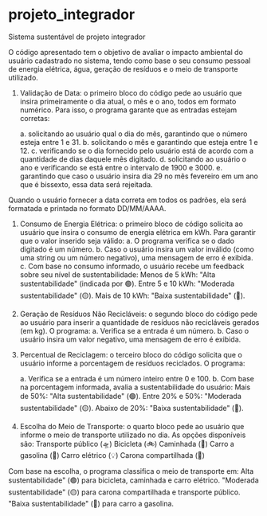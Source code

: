 # projeto_integrador
Sistema sustentável de projeto integrador

O código apresentado tem o objetivo de avaliar o impacto ambiental do usuário cadastrado no sistema, tendo como base o seu consumo pessoal de energia elétrica, água, geração de resíduos e o meio de transporte utilizado.

1. Validação de Data: o primeiro bloco do código pede ao usuário que insira primeiramente o dia atual, o mês e o ano, todos em formato numérico. Para isso, o programa garante que as entradas estejam corretas:

    a. solicitando ao usuário qual o dia do mês, garantindo que o número esteja entre 1 e 31.
    b. solicitando o mês e garantindo que esteja entre 1 e 12.
    c. verificando se o dia fornecido pelo usuário está de acordo com a quantidade de dias daquele mês digitado.
    d. solicitando ao usuário o ano e verificando se está entre o intervalo de 1900 e 3000.
    e. garantindo que caso o usuário insira dia 29 no mês fevereiro em um ano que é bissexto, essa data será rejeitada.

Quando o usuário fornecer a data correta em todos os padrões, ela será formatada e printada no formato DD/MM/AAAA.

1. Consumo de Energia Elétrica: o primeiro bloco de código solicita ao usuário que insira o consumo de energia elétrica em kWh. Para garantir que o valor inserido seja válido:
    a. O programa verifica se o dado digitado é um número.
    b. Caso o usuário insira um valor inválido (como uma string ou um número negativo), uma mensagem de erro é exibida.
    c. Com base no consumo informado, o usuário recebe um feedback sobre seu nível de sustentabilidade:
            Menos de 5 kWh: "Alta sustentabilidade" (indicada por 🟢).
            Entre 5 e 10 kWh: "Moderada sustentabilidade" (🟡).
            Mais de 10 kWh: "Baixa sustentabilidade" (🔴).

2. Geração de Resíduos Não Recicláveis: o segundo bloco do código pede ao usuário para inserir a quantidade de resíduos não recicláveis gerados (em kg). O programa:
    a. Verifica se a entrada é um número.
    b. Caso o usuário insira um valor negativo, uma mensagem de erro é exibida.

3. Percentual de Reciclagem: o terceiro bloco do código solicita que o usuário informe a porcentagem de resíduos reciclados. O programa:
    
    a. Verifica se a entrada é um número inteiro entre 0 e 100.
    b. Com base na porcentagem informada, avalia a sustentabilidade do usuário:
            Mais de 50%: "Alta sustentabilidade" (🟢).
            Entre 20% e 50%: "Moderada sustentabilidade" (🟡).
            Abaixo de 20%: "Baixa sustentabilidade" (🔴).

4. Escolha do Meio de Transporte: o quarto bloco pede ao usuário que informe o meio de transporte utilizado no dia. As opções disponíveis são:
            Transporte público (🛸)
            Bicicleta (🚲)
            Caminhada (🚶)
            Carro a gasolina (🚗)
            Carro elétrico (💡)
            Carona compartilhada (👥)

Com base na escolha, o programa classifica o meio de transporte em:
            Alta sustentabilidade" (🟢) para bicicleta, caminhada e carro elétrico.
            "Moderada sustentabilidade" (🟡) para carona compartilhada e transporte público.
            "Baixa sustentabilidade" (🔴) para carro a gasolina.

            
